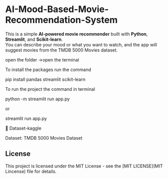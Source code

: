 ﻿# AI-Mood-Based-Movie-Recommendation-System

 
This is a simple **AI-powered movie recommender** built with **Python**, **Streamlit**, and **Scikit-learn**.  
You can describe your mood or what you want to watch, and the app will suggest movies from the TMDB 5000 Movies dataset.


open the folder ->open the terminal


To install the packages run the command


pip install pandas streamlit scikit-learn


To run the project  the command in terminal


python -m streamlit run app.py   

or    

streamlit run app.py


📂 Dataset-kaggle


Dataset: TMDB 5000 Movies Dataset


## License


This project is licensed under the MIT License - see the [MIT LICENSE](MIT Lincense) file for details.












